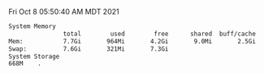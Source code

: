 Fri Oct  8 05:50:40 AM MDT 2021
```bash
System Memory
               total        used        free      shared  buff/cache   available
Mem:           7.7Gi       964Mi       4.2Gi       9.0Mi       2.5Gi       6.4Gi
Swap:          7.6Gi       321Mi       7.3Gi
System Storage
668M	.
```
```bash
